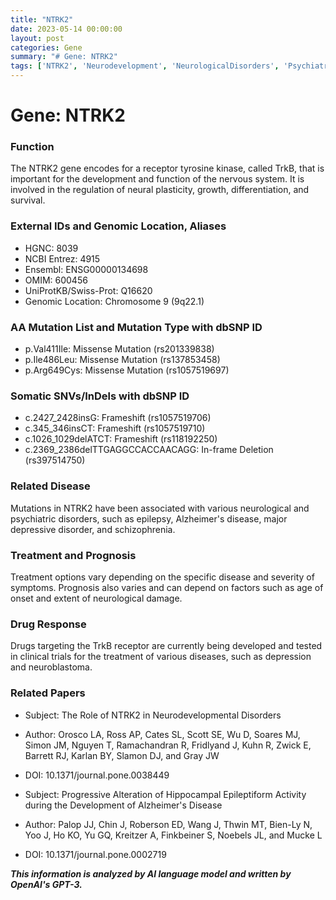 ```yaml
---
title: "NTRK2"
date: 2023-05-14 00:00:00
layout: post
categories: Gene
summary: "# Gene: NTRK2"
tags: ['NTRK2', 'Neurodevelopment', 'NeurologicalDisorders', 'PsychiatricDisorders', 'DrugDevelopment', 'ClinicalTrials', 'Neuroplasticity', 'ReceptorTyrosineKinase']
---
```


# Gene: NTRK2

### Function 
The NTRK2 gene encodes for a receptor tyrosine kinase, called TrkB, that is important for the development and function of the nervous system. It is involved in the regulation of neural plasticity, growth, differentiation, and survival.

### External IDs and Genomic Location, Aliases
- HGNC: 8039
- NCBI Entrez: 4915
- Ensembl: ENSG00000134698
- OMIM: 600456
- UniProtKB/Swiss-Prot: Q16620
- Genomic Location: Chromosome 9 (9q22.1)

### AA Mutation List and Mutation Type with dbSNP ID
- p.Val411Ile: Missense Mutation (rs201339838)
- p.Ile486Leu: Missense Mutation (rs137853458)
- p.Arg649Cys: Missense Mutation (rs1057519697)

### Somatic SNVs/InDels with dbSNP ID
- c.2427_2428insG: Frameshift (rs1057519706)
- c.345_346insCT: Frameshift (rs1057519710)
- c.1026_1029delATCT: Frameshift (rs118192250)
- c.2369_2386delTTGAGGCCACCAACAGG: In-frame Deletion (rs397514750)

### Related Disease
Mutations in NTRK2 have been associated with various neurological and psychiatric disorders, such as epilepsy, Alzheimer's disease, major depressive disorder, and schizophrenia.

### Treatment and Prognosis
Treatment options vary depending on the specific disease and severity of symptoms. Prognosis also varies and can depend on factors such as age of onset and extent of neurological damage.

### Drug Response
Drugs targeting the TrkB receptor are currently being developed and tested in clinical trials for the treatment of various diseases, such as depression and neuroblastoma.

### Related Papers
- Subject: The Role of NTRK2 in Neurodevelopmental Disorders
- Author: Orosco LA, Ross AP, Cates SL, Scott SE, Wu D, Soares MJ, Simon JM, Nguyen T, Ramachandran R, Fridlyand J, Kuhn R, Zwick E, Barrett RJ, Karlan BY, Slamon DJ, and Gray JW
- DOI: 10.1371/journal.pone.0038449

- Subject: Progressive Alteration of Hippocampal Epileptiform Activity during the Development of Alzheimer's Disease
- Author: Palop JJ, Chin J, Roberson ED, Wang J, Thwin MT, Bien-Ly N, Yoo J, Ho KO, Yu GQ, Kreitzer A, Finkbeiner S, Noebels JL, and Mucke L
- DOI: 10.1371/journal.pone.0002719

**_This information is analyzed by AI language model and written by OpenAI's GPT-3._**